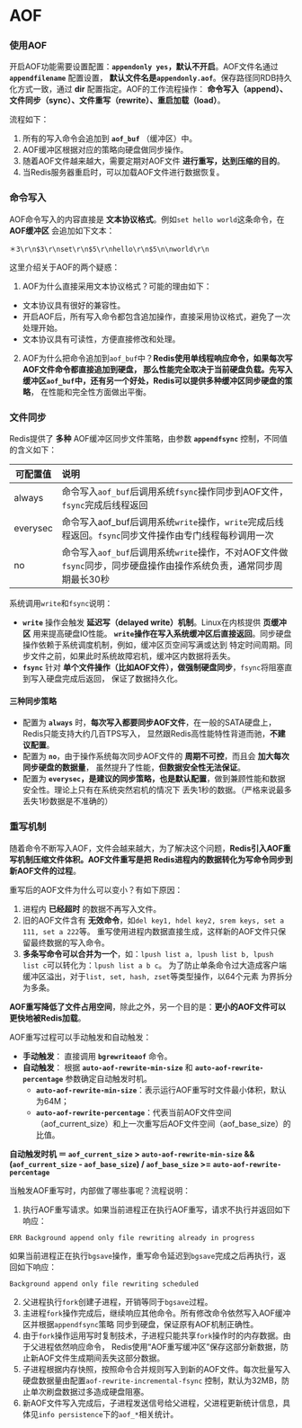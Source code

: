 AOF
====================================================================

### 使用AOF
开启AOF功能需要设置配置：**`appendonly yes`，默认不开启**。AOF文件名通过 **`appendfilename`** 配置设置，
**默认文件名是`appendonly.aof`**。保存路径同RDB持久化方式一致，通过 **dir** 配置指定。AOF的工作流程操作：
**命令写入（append）、文件同步（sync）、文件重写（rewrite）、重启加载（load）**。

流程如下：
1. 所有的写入命令会追加到 **`aof_buf`** （缓冲区）中。
2. AOF缓冲区根据对应的策略向硬盘做同步操作。
3. 随着AOF文件越来越大，需要定期对AOF文件 **进行重写，达到压缩的目的**。
4. 当Redis服务器重启时，可以加载AOF文件进行数据恢复。

### 命令写入
AOF命令写入的内容直接是 **文本协议格式**。例如`set hello world`这条命令，在 **AOF缓冲区** 会追加如下文本：
```
＊3\r\n$3\r\nset\r\n$5\r\nhello\r\n$5\n\nworld\r\n
```
这里介绍关于AOF的两个疑惑：
1. AOF为什么直接采用文本协议格式？可能的理由如下：
  + 文本协议具有很好的兼容性。
  + 开启AOF后，所有写入命令都包含追加操作，直接采用协议格式，避免了一次处理开始。
  + 文本协议具有可读性，方便直接修改和处理。
2. AOF为什么把命令追加到`aof_buf`中？**Redis使用单线程响应命令，如果每次写AOF文件命令都直接追加到硬盘，
那么性能完全取决于当前硬盘负载。先写入缓冲区`aof_buf`中，还有另一个好处，Redis可以提供多种缓冲区同步硬盘的策略**，
在性能和完全性方面做出平衡。

### 文件同步
Redis提供了 **多种** AOF缓冲区同步文件策略，由参数 **`appendfsync`** 控制，不同值的含义如下：

| 可配置值 | 说明 |
|------------ | :----------------- |
| always | 命令写入`aof_buf`后调用系统`fsync`操作同步到AOF文件，`fsync`完成后线程返回 |
| everysec | 命令写入aof_buf后调用系统`write`操作，`write`完成后线程返回。`fsync`同步文件操作由专门线程每秒调用一次 |
| no | 命令写入`aof_buf`后调用系统`write`操作，不对AOF文件做`fsync`同步，同步硬盘操作由操作系统负责，通常同步周期最长30秒 |

系统调用`write`和`fsync`说明：
+ **`write`** 操作会触发 **延迟写（delayed write）机制**。Linux在内核提供 **页缓冲区** 用来提高硬盘IO性能。
**`write`操作在写入系统缓冲区后直接返回**。同步硬盘操作依赖于系统调度机制，例如，缓冲区页空间写满或达到
特定时间周期。同步文件之前，如果此时系统故障宕机，缓冲区内数据将丢失。
+ **`fsync`** 针对 **单个文件操作（比如AOF文件），做强制硬盘同步**，`fsync`将阻塞直到写入硬盘完成后返回，
保证了数据持久化。

#### 三种同步策略
+ 配置为 **`always`** 时，**每次写入都要同步AOF文件**，在一般的SATA硬盘上，Redis只能支持大约几百TPS写入，
显然跟Redis高性能特性背道而驰，**不建议配置**。
+ 配置为 **`no`**，由于操作系统每次同步AOF文件的 **周期不可控**，而且会 **加大每次同步硬盘的数据量**，
虽然提升了性能，**但数据安全性无法保证**。
+ 配置为 **`everysec`，是建议的同步策略，也是默认配置**，做到兼顾性能和数据安全性。理论上只有在系统突然宕机的情况下
丢失1秒的数据。（严格来说最多丢失1秒数据是不准确的）

### 重写机制
随着命令不断写入AOF，文件会越来越大，为了解决这个问题，**Redis引入AOF重写机制压缩文件体积。AOF文件重写是把
Redis进程内的数据转化为写命令同步到新AOF文件的过程**。

重写后的AOF文件为什么可以变小？有如下原因：
1. 进程内 **已经超时** 的数据不再写入文件。
2. 旧的AOF文件含有 **无效命令**，如`del key1, hdel key2, srem keys, set a 111, set a 222`等。
重写使用进程内数据直接生成，这样新的AOF文件只保留最终数据的写入命令。
3. **多条写命令可以合并为一个**，如：`lpush list a, lpush list b, lpush list c`可以转化为：`lpush list a b c`。
为了防止单条命令过大造成客户端缓冲区溢出，对于`list, set, hash, zset`等类型操作，以64个元素 为界拆分为多条。

**AOF重写降低了文件占用空间**，除此之外，另一个目的是：**更小的AOF文件可以更快地被Redis加载**。

AOF重写过程可以手动触发和自动触发：
+ **手动触发**： 直接调用 **`bgrewriteaof`** 命令。
+ **自动触发**： 根据 **`auto-aof-rewrite-min-size`** 和 **`auto-aof-rewrite-percentage`** 参数确定自动触发时机。
  + **`auto-aof-rewrite-min-size`**：表示运行AOF重写时文件最小体积，默认为64M；
  + **`auto-aof-rewrite-percentage`**：代表当前AOF文件空间（aof_current_size）和上一次重写后AOF文件空间（aof_base_size）的比值。

**自动触发时机 ＝ `aof_current_size` > `auto-aof-rewrite-min-size` && (`aof_current_size` - `aof_base_size`) / `aof_base_size` >= `auto-aof-rewrite-percentage`**

当触发AOF重写时，内部做了哪些事呢？流程说明：
1. 执行AOF重写请求。如果当前进程正在执行AOF重写，请求不执行并返回如下响应：
```
ERR Background append only file rewriting already in progress
```
如果当前进程正在执行`bgsave`操作，重写命令延迟到`bgsave`完成之后再执行，返回如下响应：
```
Background append only file rewriting scheduled
```
2. 父进程执行`fork`创建子进程，开销等同于`bgsave`过程。
3. 主进程`fork`操作完成后，继续响应其他命令。所有修改命令依然写入AOF缓冲区并根据`appendfsync`策略
同步到硬盘，保证原有AOF机制正确性。
4. 由于`fork`操作运用写时复制技术，子进程只能共享`fork`操作时的内存数据。由于父进程依然响应命令，
Redis使用“AOF重写缓冲区”保存这部分新数据，防止新AOF文件生成期间丢失这部分数据。
5. 子进程根据内存快照，按照命令合并规则写入到新的AOF文件。每次批量写入硬盘数据量由配置`aof-rewrite-incremental-fsync`
控制，默认为32MB，防止单次刷盘数据过多造成硬盘阻塞。
6. 新AOF文件写入完成后，子进程发送信号给父进程，父进程更新统计信息，具体见`info persistence`下的`aof_*`相关统计。
